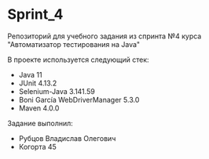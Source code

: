 # Sprint_4
Репозиторий для учебного задания из спринта №4 курса "Автоматизатор тестирования на Java"

В проекте используется следующий стек:

- Java 11
- JUnit 4.13.2
- Selenium-Java 3.141.59
- Boni García WebDriverManager 5.3.0
- Maven 4.0.0

Задание выполнил:
- Рубцов Владислав Олегович
- Когорта 45

